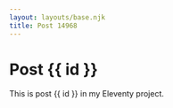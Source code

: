 ```yaml
---
layout: layouts/base.njk
title: Post 14968
---
```


# Post {{ id }}

This is post {{ id }} in my Eleventy project.
